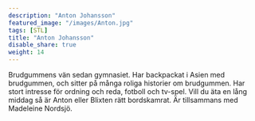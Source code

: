 ```yaml
---
description: "Anton Johansson"
featured_image: "/images/Anton.jpg"
tags: [STL]
title: "Anton Johansson"
disable_share: true
weight: 14
---
```


Brudgummens vän sedan gymnasiet. Har backpackat i Asien med brudgummen, och sitter på många roliga historier om brudgummen. Har stort intresse för ordning och reda, fotboll och tv-spel. Vill du äta en lång middag så är Anton eller Blixten rätt bordskamrat. Är tillsammans med Madeleine Nordsjö. 